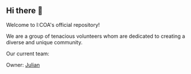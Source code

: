 ## Hi there 👋

Welcome to I:COA's official repository!


We are a group of tenacious volunteers whom are dedicated to creating a diverse and unique community.


Our current team:

Owner: [Julian](https://github.com/JulianEPrice)
